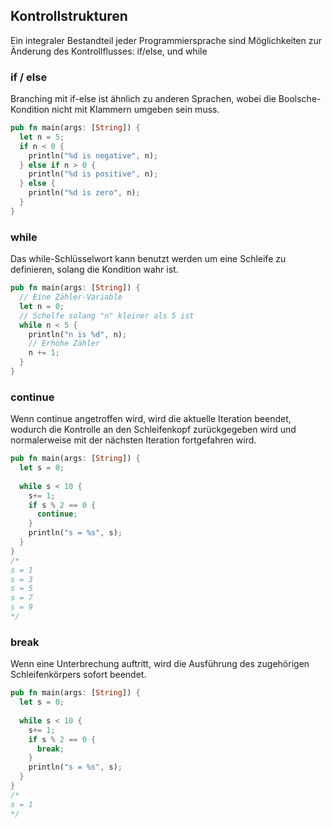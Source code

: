 ## Kontrollstrukturen

Ein integraler Bestandteil jeder Programmiersprache sind Möglichkeiten zur Änderung des Kontrollflusses: if/else, und while


### if / else
Branching mit if-else ist ähnlich zu anderen Sprachen, wobei die Boolsche-Kondition nicht mit Klammern umgeben sein muss.

```rust
pub fn main(args: [String]) {  
  let n = 5;  
  if n < 0 {  
    println("%d is negative", n);  
  } else if n > 0 {  
    println("%d is positive", n);  
  } else {  
    println("%d is zero", n);  
  }  
}
```

### while
Das while-Schlüsselwort kann benutzt werden um eine Schleife zu definieren, solang die Kondition wahr ist.

```rust
pub fn main(args: [String]) {
  // Eine Zähler-Variable
  let n = 0;  
  // Schelfe solang "n" kleiner als 5 ist
  while n < 5 {  
    println("n is %d", n);
    // Erhöhe Zähler
    n += 1;  
  }  
}
```



### continue
Wenn continue angetroffen wird, wird die aktuelle Iteration beendet, wodurch die Kontrolle an den Schleifenkopf zurückgegeben wird und normalerweise mit der nächsten Iteration fortgefahren wird.
```rust
pub fn main(args: [String]) {  
  let s = 0;  
  
  while s < 10 {  
    s+= 1;  
    if s % 2 == 0 {  
      continue;  
    }  
    println("s = %s", s);  
  }  
}
/*
s = 1
s = 3
s = 5
s = 7
s = 9
*/
```


### break
Wenn eine Unterbrechung auftritt, wird die Ausführung des zugehörigen Schleifenkörpers sofort beendet.
```rust
pub fn main(args: [String]) {  
  let s = 0;  
  
  while s < 10 {  
    s+= 1;  
    if s % 2 == 0 {  
      break;  
    }  
    println("s = %s", s);  
  }  
}
/*
s = 1
*/
